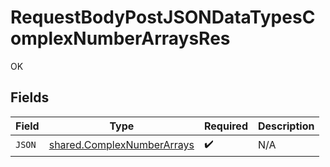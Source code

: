 # RequestBodyPostJSONDataTypesComplexNumberArraysRes

OK


## Fields

| Field                                                                           | Type                                                                            | Required                                                                        | Description                                                                     |
| ------------------------------------------------------------------------------- | ------------------------------------------------------------------------------- | ------------------------------------------------------------------------------- | ------------------------------------------------------------------------------- |
| `JSON`                                                                          | [shared.ComplexNumberArrays](../../../pkg/models/shared/complexnumberarrays.md) | :heavy_check_mark:                                                              | N/A                                                                             |